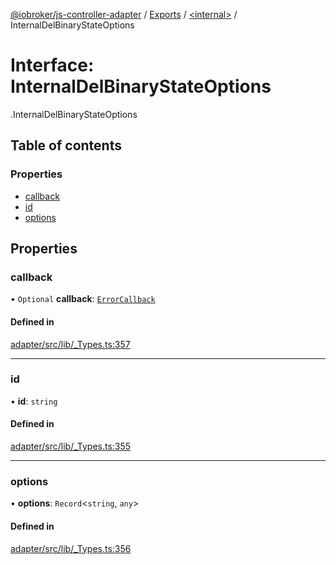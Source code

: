 [@iobroker/js-controller-adapter](../README.md) / [Exports](../modules.md) / [<internal\>](../modules/internal_.md) / InternalDelBinaryStateOptions

# Interface: InternalDelBinaryStateOptions

[<internal>](../modules/internal_.md).InternalDelBinaryStateOptions

## Table of contents

### Properties

- [callback](internal_.InternalDelBinaryStateOptions.md#callback)
- [id](internal_.InternalDelBinaryStateOptions.md#id)
- [options](internal_.InternalDelBinaryStateOptions.md#options)

## Properties

### callback

• `Optional` **callback**: [`ErrorCallback`](../modules/internal_.md#errorcallback)

#### Defined in

[adapter/src/lib/_Types.ts:357](https://github.com/ioBroker/ioBroker.js-controller/blob/d1ea91b2/packages/adapter/src/lib/_Types.ts#L357)

___

### id

• **id**: `string`

#### Defined in

[adapter/src/lib/_Types.ts:355](https://github.com/ioBroker/ioBroker.js-controller/blob/d1ea91b2/packages/adapter/src/lib/_Types.ts#L355)

___

### options

• **options**: `Record`<`string`, `any`\>

#### Defined in

[adapter/src/lib/_Types.ts:356](https://github.com/ioBroker/ioBroker.js-controller/blob/d1ea91b2/packages/adapter/src/lib/_Types.ts#L356)
